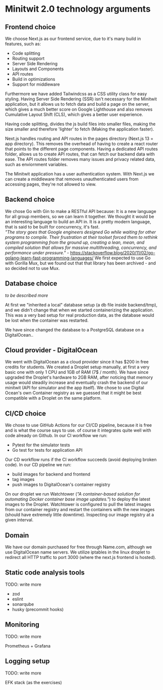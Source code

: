 # Minitwit 2.0 technology arguments

## Frontend choice

We choose Next.js as our frontend service, due to it's many build in features, such as:

- Code splitting
- Routing support
- Server Side Rendering
- Layouts and Components
- API routes
- Build in optimizations
- Support for middleware

Furthermore we have added Tailwindcss as a CSS utility class for easy styling.
Having Server Side Rendering (SSR) isn't necessary for the Minitwit application, but it allows us to fetch data and build a page on the server, which gives a much better score on Google Lighthouse and also removes Cumulative Layout Shift (CLS), which gives a better user experience.

Having code splitting, divides the js build files into smaller files, making the size smaller and therefore 'lighter' to fetch (Making the application faster).

Next.js handles routing and API routes in the pages directory (Next.js 13 = app directory). This removes the overhead of having to create a react router that points to the different page components. Having a dedicated API routes folder, allows us to create API routes, that can fetch our backend data with ease. The API routes folder removes many issues and privacy related data, such as enviornment variables.

The Minitwit application has a user authentication system. With Next.js we can create a middleware that removes unauthenticated users from accessing pages, they're not allowed to view.

## Backend choice

We chose Go with Gin to make a RESTful API because:
It is a new language for all group members, so we can learn it together. We thought it would be an interesting language to build an API in. It is a pretty modern language, that is said to be built for concurrency, it's fast.  
*"The story goes that Google engineers designed Go while waiting for other programs to compile. Their frustration at their toolset forced them to rethink system programming from the ground up, creating a lean, mean, and compiled solution that allows for massive multithreading, concurrency, and performance under pressure."* - <https://stackoverflow.blog/2020/11/02/go-golang-learn-fast-programming-languages/>
We first expected to use Go with Gorilla Mux, but we found out that that library has been archived - and so decided not to use Mux.

## Database choice

*to be described more* 

At first we "inherited a local" database setup (a db file inside backend/tmp), and we didn't change that when we started containerizing the application. This was a very bad setup for real production data, as the database would be lost when the container was restarted.

We have since changed the database to a PostgreSQL database on a DigitalOcean..

## Cloud provider - DigitalOcean

We went with DigitalOcean as a cloud provider since it has \$200 in free credits for students.
We created a Droplet setup manually, at first a very basic one with only 1 CPU and 1GB of RAM (7$ / month).
We have since upgraded the Droplet's hardware to 2GB RAM, after noticing that memory usage would steadily increase and eventually crash the backend of our minitwit (API for simulator and the app itself).
We chose to use Digital Ocean's own Container registry as we guessed that it might be best compatible with a Droplet on the same platform.

## CI/CD choice

We chose to use GitHub Actions for our CI/CD pipeline, because it is free and is what the course says to use. of course it integrates quite well with code already on Github.
In our CI workflow we run:

- Pytest for the simulator tests
- Go test for tests for application API

Our CD workflow runs if the CI workflow succeeds (avoid deploying broken code). In our CD pipeline we run:

- build images for backend and frontend
- tag images
- push images to DigitalOcean's container registry

On our droplet we run Watchtower (*"A container-based solution for automating Docker container base image updates."*) to deploy the latest images to the Droplet.
Watchtower is configured to pull the latest images from our container registry and restart the containers with the new images (should have extremely little downtime). Inspecting our image registry at a given interval.

## Domain

We have our domain purchased for free through Name.com, although we use DigitalOcean name servers. We utilize iptables in the linux droplet to redirect all HTTP traffic to port 3000 (where the next.js frontend is hosted).
 
## Static code analysis tools

TODO: write more

- zod
- eslint
- sonarqube
- husky (precommit hooks)

## Monitoring

TODO: write more

Prometheus + Grafana

## Logging setup

TODO: write more

EFK stack (as the exercises)
